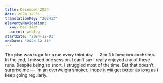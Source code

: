 ```yaml
---
title: December 2024
date: 2024-12-31
translationKey: "202412"
eleventyNavigation:
  key: Dec 2024
  parent: weblog
startDate: "2024-12-01"
endDate: "2024-12-31"
---
```

The plan was to go for a run every third day — 2 to 3 kilometers each time. In the end, I missed one session. I can’t say I really enjoyed any of those runs. Despite being so short, I struggled most of the time. But that doesn’t surprise me — I’m an overweight smoker. I hope it will get better as long as I keep going regularly. 
<!-- excerpt -->
